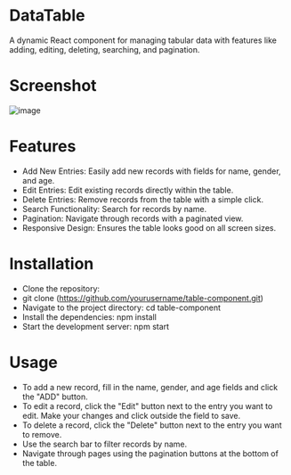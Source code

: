 # DataTable
A dynamic React component for managing tabular data with features like adding, editing, deleting, searching, and pagination.

# Screenshot
![image](https://github.com/user-attachments/assets/eb74b59c-182c-4574-90d7-60784e8f7e6e)


# Features
* Add New Entries: Easily add new records with fields for name, gender, and age.
* Edit Entries: Edit existing records directly within the table.
* Delete Entries: Remove records from the table with a simple click.
* Search Functionality: Search for records by name.
* Pagination: Navigate through records with a paginated view.
* Responsive Design: Ensures the table looks good on all screen sizes.

# Installation
* Clone the repository:
* git clone (https://github.com/yourusername/table-component.git)
* Navigate to the project directory: cd table-component
* Install the dependencies: npm install
* Start the development server: npm start

# Usage
* To add a new record, fill in the name, gender, and age fields and click the "ADD" button.
* To edit a record, click the "Edit" button next to the entry you want to edit. Make your changes 
  and click outside the field to save.
* To delete a record, click the "Delete" button next to the entry you want to remove.
* Use the search bar to filter records by name.
* Navigate through pages using the pagination buttons at the bottom of the table.
